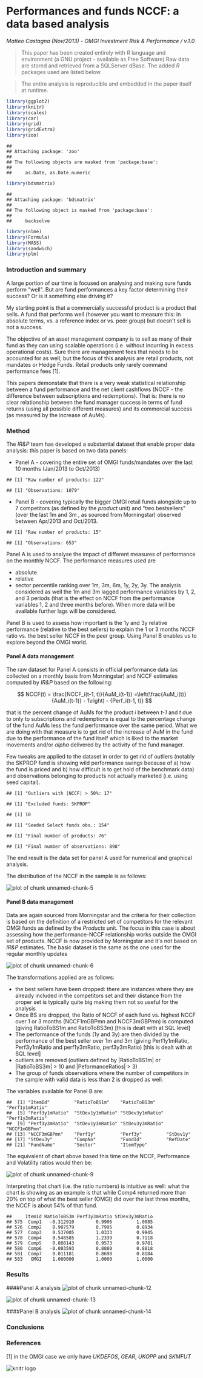 # Performances and funds NCCF: a data based analysis
_Matteo Castagna (Nov/2013) - OMGI Investment Risk & Performance / v.1.0_
> This paper has been created entirely with *R* language and environment (a GNU project - available as Free Software)
Raw data are stored and retrieved from a SQLServer dBase. 
The added *R* packages used are listed below.

> The entire analysis is reproducible and embedded in the paper itself at runtime.


```r
library(ggplot2)
library(knitr)
library(scales)
library(car)
library(grid)
library(gridExtra)
library(zoo)
```

```
## 
## Attaching package: 'zoo'
## 
## The following objects are masked from 'package:base':
## 
##     as.Date, as.Date.numeric
```

```r
library(bdsmatrix)
```

```
## 
## Attaching package: 'bdsmatrix'
## 
## The following object is masked from 'package:base':
## 
##     backsolve
```

```r
library(nlme)
library(Formula)
library(MASS)
library(sandwich)
library(plm)
```



### Introduction and summary

A large portion of our time is focused on analysing and making sure funds perform "well". But are fund performances a key factor determining their success? Or is it something else driving it?

My starting point is that a commercially successful product is a product that sells. A fund that performs well (however you want to measure this: in absolute terms, vs. a reference index or vs. peer group) but doesn't sell is not a success. 

The objective of an asset management company is to sell as many of their fund as they can using scalable operations (i.e. without incurring in excess operational costs).
Sure there are management fees that needs to be accounted for as well; but the focus of this analysis are retail products, not mandates or Hedge Funds.
Retail products only rarely command performance fees [1]. 

This papers demonstate that there is a very weak statistical relationship between a fund performance and the net client cashflows (NCCF - the difference between subscriptions and redemptions).
That is: there is no clear relationship between the fund manager success in terms of fund returns (using all possible different measures) and its commercial success (as measured by the increase of AuMs).

### Method

The _IR&P_ team has developed a substantial dataset that enable proper data analysis: this paper is based on two data panels:

- Panel A - covering the entire set of OMGI funds/mandates over the last 10 months (Jan/2013 to Oct/2013) 

```
## [1] "Raw number of products: 122"
```

```
## [1] "Observations: 1079"
```


- Panel B - covering typically the bigger OMGI retail funds alongside up to 7 competitors (as defined by the _product_ unit) and "two bestsellers" (over the last 1m and 3m , as sourced from Morningstar) observed between Apr/2013 and Oct/2013. 


```
## [1] "Raw number of products: 15"
```

```
## [1] "Observations: 653"
```


Panel A is used to analyse the impact of different measures of performance on the monthly NCCF. 
The performance measures used are
- absolute 
- relative
- sector percentile ranking 
over 1m, 3m, 6m, 1y, 2y, 3y. 
The analysis considered as well the 1m and 3m lagged performance variables by 1, 2, and 3 periods (that is the effect on NCCF from the performance variables 1, 2 and three months before).
When more data will be available further lags will be considered.

Panel B is used to assess how important is the 1y and 3y relative performance (relative to the best sellers) to explain the 1 or 3 months NCCF ratio vs. the best seller NCCF in the peer group.
Using Panel B enables us to explore beyond the OMGI world.

#### Panel A data management
The raw dataset for Panel A consists in official performance data (as collected on a monthly basis from Morningstar) and NCCF estimates computed by _IR&P_ based on the following: 

$$
NCCF(t) = \frac{NCCF_i(t-1, t)}{AuM_i(t-1)} =\left(\frac{AuM_i(t)}{AuM_i(t-1)} - 1\right) - {Perf_i(t-1, t)}
$$ 

that is the percent change of AuMs for the product _i_ between _t-1_ and _t_ due to only to subscriptions and redemptions is equal to the percentage change of the fund AuMs less the fund performance over the same period.
What we are doing with that measure is to get rid of the increase of AuM in the fund due to the performance of the fund itself which is liked to the market movements and/or _alpha_ delivered by the activity of the fund manager.

Few tweaks are applied to the dataset in order to get rid of outliers (notably the SKPROP fund is showing wild performance swings because of a) how the fund is priced and b) how difficult is to get hold of the benchmark data) and observations belonging to products not actually marketed (i.e. using seed capital).


```
## [1] "Outliers with |NCCF| > 50%: 17"
```

```
## [1] "Excluded funds: SKPROP"
```

```
## [1] 10
```

```
## [1] "Seeded Select funds obs.: 154"
```

```
## [1] "Final number of products: 76"
```

```
## [1] "Final number of observations: 898"
```


The end result is the data set for panel A used for numerical and graphical analysis.

The distribution of the NCCF in the sample is as follows:

![plot of chunk unnamed-chunk-5](figure/unnamed-chunk-5.png) 



#### Panel B data management

Data are again sourced from Morningstar and the criteria for their collection is based on the definition of a restricted set of competitors for the relevant OMGI funds as defined by the _Products_ unit.
The focus in this case is about assessing how the performance-NCCF relationship works outside the OMGI set of products.
NCCF is now provided by Morningstar and it's not based on _IR&P_ estimates.
The basic dataset is the same as the one used for the regular monthly updates

![plot of chunk unnamed-chunk-6](figure/unnamed-chunk-6.png) 


The transformations applied are as follows:
- the best sellers have been dropped: there are instances where they are already included in the competitors set and their distance from the proper set is typically quite big making them not so useful for the analysis
- Once BS are dropped, the Ratio of NCCF of each fund vs. highest NCCF over 1 or 3 months (NCCF1mGBPmn and NCCF3mGBPmn) is computed (giving RatioToBS1m and RatioToBS3m) [this is dealt with at SQL level]
- The performance of the funds (1y and 3y) are then divided by the performance of the best seller over 1m and 3m (giving Perf1y1mRatio, Perf3y1mRatio and perf1y3mRatio, perf3y3mRatio)  [this is dealt with at SQL level]
- outliers are removed (outliers defined by |RatioToBS1m| or |RatioToBS3m| > 10 and |PeformanceRatios| > 3) 
- The group of funds observations where the number of competitors in the sample with valid data is less than 2 is dropped as well.

The variables available for Panel B are:


```
##  [1] "ItemId"         "RatioToBS1m"    "RatioToBS3m"    "Perf1y1mRatio" 
##  [5] "Perf3y1mRatio"  "StDev1y1mRatio" "StDev3y1mRatio" "Perf1y3mRatio" 
##  [9] "Perf3y3mRatio"  "StDev1y3mRatio" "StDev3y3mRatio" "NCCF1mGBPmn"   
## [13] "NCCF3mGBPmn"    "Perf1y"         "Perf3y"         "StDev1y"       
## [17] "StDev3y"        "CompNo"         "FundId"         "RefDate"       
## [21] "FundName"       "Sector"         "ItemType"
```






The equivalent of chart above based this time on the NCCF, Performance and Volatility ratios would then be:

![plot of chunk unnamed-chunk-9](figure/unnamed-chunk-9.png) 


Interpreting that chart (i.e. the ratio numbers) is intuitive as well: what the chart is showing as an example is that while Comp4 returned more than 20% on top of what the best seller (OMGI) did over the last three months, the NCCF is about 54% of that fund.


```
##     ItemId RatioToBS3m Perf3y3mRatio StDev3y3mRatio
## 575  Comp1   -0.312910        0.9906         1.0085
## 576  Comp2    0.907579        0.7995         0.8934
## 577  Comp3    0.537005        1.0333         0.9945
## 578  Comp4    0.548585        1.2339         0.7118
## 579  Comp5    0.808143        0.9573         0.9781
## 580  Comp6   -0.003593        0.8880         0.8818
## 581  Comp7    0.011181        0.8698         0.8184
## 583   OMGI    1.000000        1.0000         1.0000
```


### Results



####Panel A analysis
![plot of chunk unnamed-chunk-12](figure/unnamed-chunk-12.png) 


![plot of chunk unnamed-chunk-13](figure/unnamed-chunk-13.png) 



####Panel B analysis
![plot of chunk unnamed-chunk-14](figure/unnamed-chunk-14.png) 



### Conclusions

### References

[1] in the OMGI case we only have _UKDEFOS_, _GEAR_, _UKOPP_ and _SKMFUT_



![knitr logo](http://yihui.name/knitr/images/knit-logo.png)

